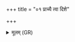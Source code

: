 +++
title = "०१ प्राच्यै त्वा दिशे"

+++
<details><summary>मूलम् (GR)</summary>

प्राच्यै त्वा दिशे निर् वपामि  
शतधारम् अपक्षुधम् ।  
स पक्तारं वह सुकृतां यत्र लोको  
यत्र ऋषयः प्रथमजाः पुराणाः ॥
</details>